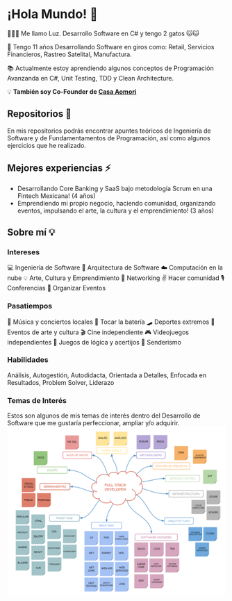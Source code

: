 # ¡Hola Mundo! 👋

👨🏻‍💻 Me llamo Luz. Desarrollo Software en C# y tengo 2 gatos 🐱🐱

💼 Tengo 11 años Desarrollando Software en giros como: Retail, Servicios Financieros, Rastreo Satelital, Manufactura.

📚 Actualmente estoy aprendiendo algunos conceptos de Programación Avanzanda en C#, Unit Testing, TDD y Clean Architecture.

💡 **También soy Co-Founder de [Casa Aomori](https://www.casaaomori.com/)**


## Repositorios 📓
En mis repositorios podrás encontrar apuntes teóricos de Ingeniería de Software y de Fundamentamentos de Programación, así como algunos ejercicios que he realizado.

## Mejores experiencias ⚡
- Desarrollando Core Banking y SaaS bajo metodología Scrum en una Fintech Mexicana! (4 años)
- Emprendiendo mi propio negocio, haciendo comunidad, organizando eventos, impulsando el arte, la cultura y el emprendimiento! (3 años)

## Sobre mí 💡

### Intereses
💻 Ingeniería de Software
🧠 Arquitectura de Software
☁️ Computación en la nube
💡 Arte, Cultura y Emprendimiento
🤝 Networking
✌️ Hacer comunidad
🎙️ Conferencias
📝 Organizar Eventos

### Pasatiempos
🎸 Música y conciertos locales
🥁 Tocar la batería
🛹 Deportes extremos
🎨 Eventos de arte y cultura
🎬 Cine independiente
🎮 Videojuegos independientes
🧩 Juegos de lógica y acertijos
🌲 Senderismo

### Habilidades
Análisis, Autogestión, Autodidacta, Orientada a Detalles, Enfocada en Resultados, Problem Solver, Liderazo

### Temas de Interés
Estos son algunos de mis temas de interés dentro del Desarrollo de Software que me gustaría perfeccionar, ampliar y/o adquirir.
![Full Stack Developer](https://github.com/luzyrawr/luzyrawr/blob/main/Full%20Stack%20Developer.png)

<!--
**luzyrawr/luzyrawr** is a ✨ _special_ ✨ repository because its `README.md` (this file) appears on your GitHub profile.

Here are some ideas to get you started:

- 🔭 I’m currently working on ...
- 🌱 I’m currently learning ...
- 👯 I’m looking to collaborate on ...
- 🤔 I’m looking for help with ...
- 💬 Ask me about ...
- 📫 How to reach me: ...
- 😄 Pronouns: ...
- ⚡ Fun fact: ...
-->
